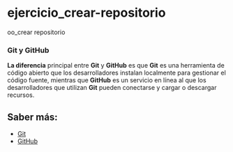 # ejercicio_crear-repositorio
oo_crear repositorio
### Git y GitHub
**La diferencia** principal entre **Git** y **GitHub** es que **Git** es una herramienta de código abierto que los desarrolladores instalan localmente para gestionar el código fuente, mientras que **GitHub** es un servicio en línea al que los desarrolladores que utilizan **Git** pueden conectarse y cargar o descargar recursos.
## Saber más:
* [Git](otro.md)
* [GitHub](otro1.md)
